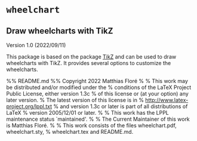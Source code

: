 # `wheelchart`

## Draw wheelcharts with TikZ

Version 1.0 (2022/09/11)

This package is based on the package [TikZ](https://ctan.org/pkg/pgf) and can be used to draw wheelcharts with TikZ. It provides several options to customize the wheelcharts.

%% README.md
%% Copyright 2022 Matthias Floré
%
% This work may be distributed and/or modified under the
% conditions of the LaTeX Project Public License, either version 1.3c
% of this license or (at your option) any later version.
% The latest version of this license is in
%   http://www.latex-project.org/lppl.txt
% and version 1.3c or later is part of all distributions of LaTeX
% version 2005/12/01 or later.
%
% This work has the LPPL maintenance status `maintained'.
% 
% The Current Maintainer of this work is Matthias Floré.
%
% This work consists of the files wheelchart.pdf, wheelchart.sty,
% wheelchart.tex and README.md.